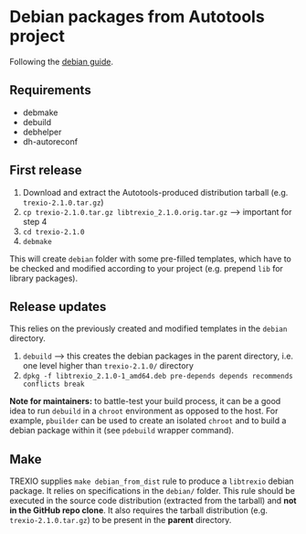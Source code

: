 
# Debian packages from Autotools project

Following the [debian guide](https://www.debian.org/doc/manuals/debmake-doc/ch08.en.html#autotools-single).

## Requirements

- debmake
- debuild
- debhelper
- dh-autoreconf

## First release

1. Download and extract the Autotools-produced distribution tarball (e.g. `trexio-2.1.0.tar.gz`)
2. `cp trexio-2.1.0.tar.gz libtrexio_2.1.0.orig.tar.gz` --> important for step 4
3. `cd trexio-2.1.0`
4. `debmake`

This will create `debian` folder with some pre-filled templates, which have to be checked and modified
according to your project (e.g. prepend `lib` for library packages).

## Release updates

This relies on the previously created and modified templates in the `debian` directory.

1. `debuild` --> this creates the debian packages in the parent directory, i.e. one level higher than `trexio-2.1.0/` directory
2. `dpkg -f libtrexio_2.1.0-1_amd64.deb pre-depends depends recommends conflicts break`

**Note for maintainers:** to battle-test your build process, it can be a good idea to run `debuild` in a `chroot` environment
as opposed to the host. For example, `pbuilder` can be used to create an isolated `chroot`
and to build a debian package within it (see `pdebuild` wrapper command).

## Make

TREXIO supplies `make debian_from_dist` rule to produce a `libtrexio` debian package.
It relies on specifications in the `debian/` folder.
This rule should be executed in the source code distribution (extracted from the tarball) and **not in the GitHub repo clone**.
It also requires the tarball distribution (e.g. `trexio-2.1.0.tar.gz`) to be present in the **parent** directory.
